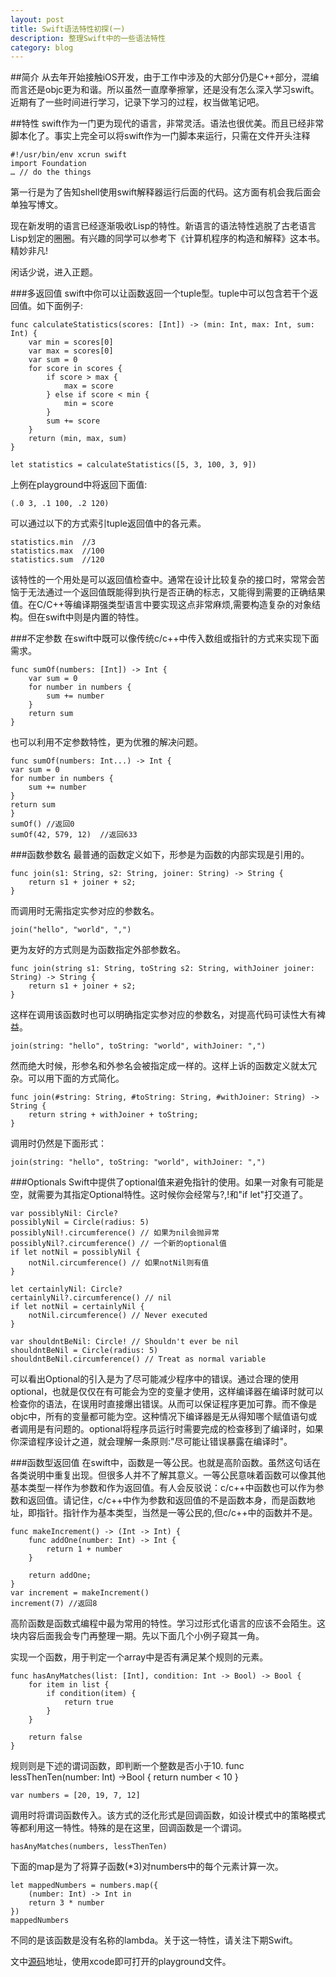 ```yaml
---
layout: post
title: Swift语法特性初探(一)
description: 整理Swift中的一些语法特性
category: blog
---
```


##简介
从去年开始接触iOS开发，由于工作中涉及的大部分仍是C++部分，混编而言还是objc更为和谐。所以虽然一直摩拳擦掌，还是没有怎么深入学习swift。近期有了一些时间进行学习，记录下学习的过程，权当做笔记吧。

##特性
swift作为一门更为现代的语言，非常灵活。语法也很优美。而且已经非常脚本化了。事实上完全可以将swift作为一门脚本来运行，只需在文件开头注释

	#!/usr/bin/env xcrun swift
	import Foundation
	… // do the things

第一行是为了告知shell使用swift解释器运行后面的代码。这方面有机会我后面会单独写博文。

现在新发明的语言已经逐渐吸收Lisp的特性。新语言的语法特性逃脱了古老语言Lisp划定的圈圈。有兴趣的同学可以参考下《计算机程序的构造和解释》这本书。精妙非凡!

闲话少说，进入正题。


###多返回值
swift中你可以让函数返回一个tuple型。tuple中可以包含若干个返回值。如下面例子:

	func calculateStatistics(scores: [Int]) -> (min: Int, max: Int, sum: Int) {
	    var min = scores[0]
	    var max = scores[0]
	    var sum = 0	    
	    for score in scores {
	        if score > max {
	            max = score
	        } else if score < min {
	            min = score
	        }	        
	        sum += score
	    }	    
	    return (min, max, sum)
	}
	
	let statistics = calculateStatistics([5, 3, 100, 3, 9])
	
上例在playground中将返回下面值:
	
	(.0 3, .1 100, .2 120)
	
可以通过以下的方式索引tuple返回值中的各元素。

	statistics.min	//3
	statistics.max	//100
	statistics.sum	//120
	
该特性的一个用处是可以返回值检查中。通常在设计比较复杂的接口时，常常会苦恼于无法通过一个返回值既能得到执行是否正确的标志，又能得到需要的正确结果值。在C/C++等编译期强类型语言中要实现这点非常麻烦,需要构造复杂的对象结构。但在swift中则是内置的特性。

###不定参数
在swift中既可以像传统c/c++中传入数组或指针的方式来实现下面需求。

	func sumOf(numbers: [Int]) -> Int {
		var sum = 0
		for number in numbers {
			sum += number
		}
		return sum
	}

也可以利用不定参数特性，更为优雅的解决问题。

	func sumOf(numbers: Int...) -> Int {
    var sum = 0
    for number in numbers {
        sum += number
    }
    return sum
	}
	sumOf() //返回0
	sumOf(42, 579, 12)	//返回633
	
###函数参数名
最普通的函数定义如下，形参是为函数的内部实现是引用的。

	func join(s1: String, s2: String, joiner: String) -> String {
	    return s1 + joiner + s2;
	}

而调用时无需指定实参对应的参数名。
	
	join("hello", "world", ",")
	

更为友好的方式则是为函数指定外部参数名。
	
	func join(string s1: String, toString s2: String, withJoiner joiner: String) -> String {
	    return s1 + joiner + s2;
	}

这样在调用该函数时也可以明确指定实参对应的参数名，对提高代码可读性大有裨益。

	join(string: "hello", toString: "world", withJoiner: ",")
	
然而绝大时候，形参名和外参名会被指定成一样的。这样上诉的函数定义就太冗杂。可以用下面的方式简化。
	
	func join(#string: String, #toString: String, #withJoiner: String) -> String {
	    return string + withJoiner + toString;
	}

调用时仍然是下面形式：

	join(string: "hello", toString: "world", withJoiner: ",")
	

###Optionals
Swift中提供了optional值来避免指针的使用。如果一对象有可能是空，就需要为其指定Optional特性。这时候你会经常与?,!和"if let"打交道了。

	var possiblyNil: Circle?
	possiblyNil = Circle(radius: 5)
	possiblyNil!.circumference() // 如果为nil会抛异常
	possiblyNil?.circumference() // 一个新的optional值
	if let notNil = possiblyNil {
	    notNil.circumference() // 如果notNil则有值
	}
	 
	let certainlyNil: Circle?
	certainlyNil?.circumference() // nil
	if let notNil = certainlyNil {
	    notNil.circumference() // Never executed
	}
	 
	var shouldntBeNil: Circle! // Shouldn't ever be nil
	shouldntBeNil = Circle(radius: 5)
	shouldntBeNil.circumference() // Treat as normal variable

可以看出Optional的引入是为了尽可能减少程序中的错误。通过合理的使用optional，也就是仅仅在有可能会为空的变量才使用，这样编译器在编译时就可以检查你的语法，在误用时直接爆出错误。从而可以保证程序更加可靠。而不像是objc中，所有的变量都可能为空。这种情况下编译器是无从得知哪个赋值语句或者调用是有问题的。optional将程序员运行时需要完成的检查移到了编译时，如果你深谙程序设计之道，就会理解一条原则:"尽可能让错误暴露在编译时"。
	
###函数型返回值
在swift中，函数是一等公民。也就是高阶函数。虽然这句话在各类说明中重复出现。但很多人并不了解其意义。一等公民意味着函数可以像其他基本类型一样作为参数和作为返回值。有人会反驳说：c/c++中函数也可以作为参数和返回值。请记住，c/c++中作为参数和返回值的不是函数本身，而是函数地址，即指针。指针作为基本类型，当然是一等公民的,但c/c++中的函数并不是。

	func makeIncrement() -> (Int -> Int) {
	    func addOne(number: Int) -> Int {
	        return 1 + number
	    }
    
    	return addOne;
	}
	var increment = makeIncrement()
	increment(7) //返回8
	

高阶函数是函数式编程中最为常用的特性。学习过形式化语言的应该不会陌生。这块内容后面我会专门再整理一期。先以下面几个小例子窥其一角。
	
实现一个函数，用于判定一个array中是否有满足某个规则的元素。
	
	func hasAnyMatches(list: [Int], condition: Int -> Bool) -> Bool {
	    for item in list {
	        if condition(item) {
	            return true
	        }
	    }
    
    	return false
	}
	
规则则是下述的谓词函数，即判断一个整数是否小于10.
	func lessThenTen(number: Int) ->Bool {
    	return number < 10
	}
	
	var numbers = [20, 19, 7, 12]
	
调用时将谓词函数传入。该方式的泛化形式是回调函数，如设计模式中的策略模式等都利用这一特性。特殊的是在这里，回调函数是一个谓词。

	hasAnyMatches(numbers, lessThenTen)
	
	
下面的map是为了将算子函数(*3)对numbers中的每个元素计算一次。

	let mappedNumbers = numbers.map({
	    (number: Int) -> Int in
	    return 3 * number
	})
	mappedNumbers

不同的是该函数是没有名称的lambda。关于这一特性，请关注下期Swift。	

文中[源码]地址，使用xcode即可打开的playground文件。
	
[源码]: https://github.com/feimengspirit/swift-learning